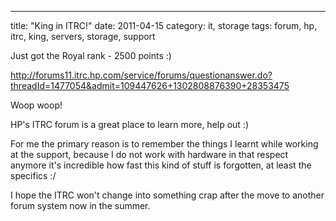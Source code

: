 ---
title: "King in ITRC!"
date: 2011-04-15
category: it, storage
tags: forum, hp, itrc, king, servers, storage, support

Just got the Royal rank - 2500 points :)

http://forums11.itrc.hp.com/service/forums/questionanswer.do?threadId=1477054&admit=109447626+1302808876390+28353475

Woop woop!

HP's ITRC forum is a great place to learn more, help out :)

For me the primary reason is to remember the things I learnt while working at the support, because I do not work with hardware in that respect anymore it's incredible how fast this kind of stuff is forgotten, at least the specifics :/

I hope the ITRC won't change into something crap after the move to another forum system now in the summer.
